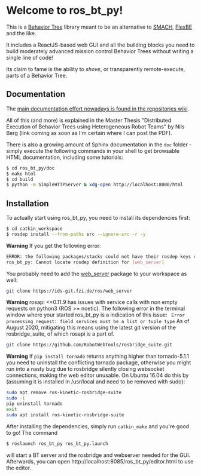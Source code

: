 # Welcome to ros_bt_py!

This is a [Behavior
Tree](https://en.wikipedia.org/wiki/Behavior_tree_(artificial_intelligence,_robotics_and_control))
library meant to be an alternative to
[SMACH](http://wiki.ros.org/smach),
[FlexBE](http://wiki.ros.org/flexbe) and the like.

It includes a ReactJS-based web GUI and all the building blocks you
need to build moderately advanced mission control Behavior Trees
without writing a single line of code!

Its claim to fame is the ability to *shove*, or transparently
remote-execute, parts of a Behavior Tree.

## Documentation

The [main documentation effort nowadays is found in the repositories wiki](https://ids-git.fzi.de/ros/ros_bt_py/-/wikis/home).

All of this (and more) is explained in the Master Thesis "Distributed
Execution of Behavior Trees using Heterogeneous Robot Teams" by Nils Berg (link
coming as soon as I'm certain where I can post the PDF).

There is also a growing amount of Sphinx documentation in the `doc`
folder - simply execute the following commands in your shell to get
browsable HTML documentation, including some tutorials:

```bash
$ cd ros_bt_py/doc
$ make html
$ cd build
$ python -m SimpleHTTPServer & xdg-open http://localhost:8000/html
```

## Installation

To actually start using ros_bt_py, you need to install its dependencies first:

```bash
$ cd catkin_workspace
$ rosdep install --from-paths src --ignore-src -r -y
```

**Warning**
If you get the following error:
```bash
ERROR: the following packages/stacks could not have their rosdep keys resolved to system dependencies:
ros_bt_py: Cannot locate rosdep definition for [web_server]
```
You probably need to add the [web_server](https://ids-git.fzi.de/ros/web_server) package to your workspace as well:
```bash
git clone https://ids-git.fzi.de/ros/web_server
```

**Warning**
rosapi <=0.11.9 has issues with service calls with non empty requests on python3 (ROS >= noetic).
The following error in the terminal window where your started ros_bt_py is a indication of this issue:
` Error processing request: field services must be a list or tuple type`
As of August 2020, mitigating this means using the latest git version of the rosbridge_suite, of which rosapi is a part of.
```bash
git clone https://github.com/RobotWebTools/rosbridge_suite.git
```

**Warning**
If `pip install tornado` returns anything higher than tornado-5.1.1 you need to uninstall the conflicting tornado package,
otherwise you might run into a nasty bug due to rosbridge silently closing websocket connections, making the web editor unusable.
On Ubuntu 16.04 do this by (assuming it is installed in /usr/local and need to be removed with sudo):

```bash
sudo apt remove ros-kinetic-rosbridge-suite
sudo -i
pip uninstall tornado
exit
sudo apt install ros-kinetic-rosbridge-suite
```

After installing the dependencies, simply run `catkin_make` and you're
good to go! The command

```bash
$ roslaunch ros_bt_py ros_bt_py.launch
```

will start a BT server and the rosbridge and webserver needed for the
GUI. Afterwards, you can open
http://localhost:8085/ros_bt_py/editor.html to use the editor.
